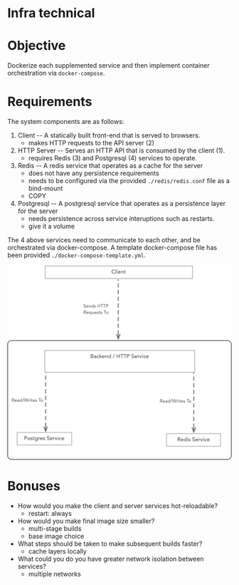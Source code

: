 # Infra technical

# Objective

Dockerize each supplemented service and then implement container orchestration via `docker-compose`.

# Requirements

The system components are as follows:

1. Client -- A statically built front-end that is served to browsers.
   - makes HTTP requests to the API server (2)
2. HTTP Server -- Serves an HTTP API that is consumed by the client (1).
   - requires Redis (3) and Postgresql (4) services to operate.
3. Redis -- A redis service that operates as a cache for the server
   - does not have any persistence requirements
   - needs to be configured via the provided `./redis/redis.conf` file as a bind-mount
   - COPY
4. Postgresql -- A postgresql service that operates as a persistence layer for the server
   - needs persistence across service interuptions such as restarts.
   - give it a volume

The 4 above services need to communicate to each other, and be orchestrated via docker-compose. A template docker-compose file has been provided `./docker-compose-template.yml`.

![](./component-diagram.png)

# Bonuses

- How would you make the client and server services hot-reloadable?
  - restart: always
- How would you make final image size smaller?
  - multi-stage builds
  - base image choice
- What steps should be taken to make subsequent builds faster?
  - cache layers locally
- What could you do you have greater network isolation between services?
  - multiple networks

